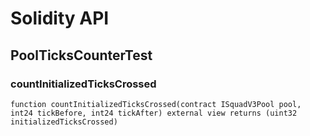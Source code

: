 # Solidity API

## PoolTicksCounterTest

### countInitializedTicksCrossed

```solidity
function countInitializedTicksCrossed(contract ISquadV3Pool pool, int24 tickBefore, int24 tickAfter) external view returns (uint32 initializedTicksCrossed)
```

